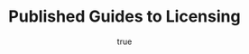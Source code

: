 ---
id: http://contentapi.theodi.org/published-guides-licensing.json
web_url: http://theodi.org/blog/published-guides-licensing
slug: published-guides-licensing
title: Published Guides to Licensing
format: article
updated_at: '2015-09-11T10:51:19+01:00'
created_at: '2013-05-01T13:51:48+01:00'
tag_ids:
- blog
tags:
- id: http://contentapi.theodi.org/tags/articles/blog.json
  web_url: 
  title: Blog Post
  details:
    description: Blog Post
    short_description: 
    type: article
  content_with_tag:
    id: http://contentapi.theodi.org/with_tag.json?article=blog
    web_url: http://theodi.org/tags/blog
    slug: blog
  parent: 
related: []
details:
  need_id: ''
  business_proposition: false
  description: 
  excerpt: We have now published two guides to open data licensing to help you guide
    you through the process of opening up and reusing dataWe whilst avoiding any potential
    legal pitfalls.
  language: en
  need_extended_font: false
  url: 
  content: |
    <p>We have now published two guides to open data licensing to help you guide you through the process of opening up and reusing dataWe whilst avoiding any potential legal pitfalls.</p>

    <p>They are:</p>

    <ul>
      <li>a <a href="/guide/publishers-guide-open-data-licensing">Publisher&rsquo;s Guide to Open Data Licensing</a></li>
      <li>a <a href="/guide/reusers-guide-open-data-licensing">Reuser&rsquo;s Guide to Open Data Licensing</a></li>
    </ul>

    <p>These guides were produced with great help from <a rel="external" href="http://www.francisdavey.co.uk/">Francis Davey</a>, <a rel="external" href="http://www.ldodds.com/">Leigh Dodds</a>, <a rel="external" href="http://blog.ouseful.info/">Tony Hirst</a>, and the anonymous commenters who contributed comments on the draft versions of the <a rel="external" href="http://personal.crocodoc.com/5PQoIMV">publisher&rsquo;s guide</a> and <a rel="external" href="http://personal.crocodoc.com/NsmIzfp">reuser&rsquo;s guide</a> on <a rel="external" href="http://www.crocodoc.com">Crocodoc</a>.</p>

    <p>One major change to the guides from the draft version has been to remove a section that gave technical details about how to link a licence to a piece of content or data in a machine-readable way. This raised more questions than it answered:</p>

    <ul>
      <li>what if there are separate licences that apply to the content and the data?</li>
      <li>how should we reference a licence from JSON data?</li>
      <li>how can we articulate complex attribution requirements in a machine-readable way?</li>
    </ul>

    <p>We intend to start a separate piece of work that will unpack the technical issues in specifying licensing requirements for data.</p>

    <p>Another area that is intentionally omitted from these guides is specific advice for public sector organisations. There are additional legal constraints on how the public sector publishes its information, including that released under Freedom of Information requests. Our aim is to create a separate guide on this in conjunction with ODUG.</p>

    <p>The biggest addition to the drafts was around the question of attribution. Leigh Dodds has recently published a detailed analysis of <a rel="external" href="http://blog.ldodds.com/2013/04/30/how-do-we-attribute-data/">how we attribute data</a> that highlights some of the issues that reusers can find with overly complex attribution requirements. The guide for publishers now includes advice to keep things simple.</p>

    <p>The hardest comments to address were the &ldquo;what if&hellip;&rdquo; questions about scraping:</p>

    <ul>
      <li>&ldquo;What about scraping a collection of webpages that are generated from a database that you don&rsquo;t have access to? If eg each of the rows of a SQL database table are expressed in a templated HTML web page, and someone writes a scraper that recreates the database table, have they taken a copy of the database? Or have they created their own database? Would it depend on how they got the list of pages to scrape?​&rdquo;</li>
      <li>&ldquo;This section talks about content and data largely separately. But one common form of republishing/derivation is taking content and turning <em>into</em> data. Scraping is the obvious case here.&rdquo;</li>
      <li>&ldquo;What about publishing analyses or the results of processing data? For example, <a rel="external" href="http://www.vosa.gov.uk/vosa/apps/recalls/default.asp">VOSA vehicle recall stats</a> are <a rel="external" href="http://www.transportoffice.gov.uk/crt/doitonline/bl/help/vosatermsandconditions.htm">protected by Crown Copyright</a>. What if I scrape and process the data and produce a list of top car manufacturers who have had prodcut recalls on matters related to brakes. Can I publish that ordered, processed list without having to go through copyright clearance?​&rdquo;</li>
    </ul>

    <p>One of the reasons that answering these questions is hard is because there has been very little case law — judgements by the courts about what legislation means, that would help to firm up the currently fuzzy boundaries. For example, it&rsquo;s not 100% known exactly what you have to do to have a database right in the first place. Nor is it known exactly what amount of extraction or types of reutilisation are lawful.</p>

    <p>And this is the big reason why open data is helpful for reusers. If data is published as open data, you do not need to consult a knowledgeable lawyer about what you are doing to get the data you need, and then make a judgement about whether you&rsquo;re prepared to take the risk of a court case.</p>

    <p>Publishing data as open data significantly lowers the legal overhead for both publishers and reusers, leaving more resources available for everyone to get the most value out of the data itself.</p>
  media_enquiries_name: 
  media_enquiries_email: 
  media_enquiries_telephone: 
  alternative_title: 
  organizations: []
  author:
    name: Jeni Tennison
    slug: jeni-tennison
    web_url: http://theodi.org/team/jeni-tennison
    tag_ids:
    - team
    - team
    - strategy-programme
    - staff
  nodes: []
author:
  name: Jeni Tennison
  slug: jeni-tennison
  web_url: http://theodi.org/team/jeni-tennison
  tag_ids:
  - team
  - team
  - strategy-programme
  - staff
nodes: []
organizations: []
related_external_links: []
---